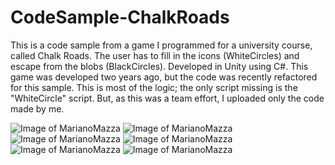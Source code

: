 # CodeSample-ChalkRoads

This is a code sample from a game I programmed for a university course, called Chalk Roads. The user has to fill in the icons (WhiteCircles) and escape from the blobs (BlackCircles). Developed in Unity using C#.
This game was developed two years ago, but the code was recently refactored for this sample. This is most of the logic; the only script missing is the "WhiteCircle" script. But, as this was a team effort, I uploaded only the code made by me.



![Image of MarianoMazza](https://user-images.githubusercontent.com/17933094/105866256-92776080-5fd2-11eb-834e-e479ab3f4218.png)
![Image of MarianoMazza](https://user-images.githubusercontent.com/17933094/105865100-598abc00-5fd1-11eb-8353-a7d0a8674be9.png)
![Image of MarianoMazza](https://user-images.githubusercontent.com/17933094/105865108-5abbe900-5fd1-11eb-86b6-31c10645c957.png)
![Image of MarianoMazza](https://user-images.githubusercontent.com/17933094/105865115-5c85ac80-5fd1-11eb-988c-925ac8270783.png)
![Image of MarianoMazza](https://user-images.githubusercontent.com/17933094/105865123-5db6d980-5fd1-11eb-9876-4abafd2dd683.png)
![Image of MarianoMazza](https://user-images.githubusercontent.com/17933094/105865129-5f809d00-5fd1-11eb-9dcc-989b1c24e8e0.png)
